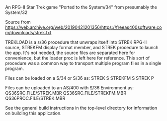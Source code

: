 
An RPG-II Star Trek game "Ported to the System/34" from presumably the System/32

Source from https://web.archive.org/web/20190421201356/https://freeas400software.com/downloads/strek.txt

TREKLOAD is a s/36 procedure that unwraps itself into STREK RPG-II source, STREKFM
display format member, and STREK procedure to launch the app. It's not needed, the
source files are separated here for convenience, but the loader proc is left here
for reference. This sort of procedure was a common way to transport multiple program
files in a single program.

Files can be loaded on a S/34 or S/36 as:
STREK   S
STREKFM S
STREK   P

Files can be uploaded to an AS/400 with S/36 Environment as:
QS36SRC.FILE/STREK.MBR
QS36SRC.FILE/STREKFM.MBR
QS36PROC.FILE/STREK.MBR

See the general build instructions in the top-level directory 
for information on building this application.


